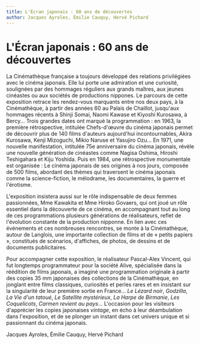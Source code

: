 ```yaml
---
title: L'Écran japonais : 60 ans de découvertes
author: Jacques Ayroles, Émilie Cauquy, Hervé Pichard
---
```


# L'Écran japonais : 60 ans de découvertes

La Cinémathèque française a toujours développé des relations privilégiées avec le cinéma japonais. Elle lui porte une admiration et une curiosité, soulignées par des hommages réguliers aux grands maîtres, aux jeunes cinéastes ou aux sociétés de productions nippones. Le parcours de cette exposition retrace les rendez-vous marquants entre nos deux pays, à la Cinémathèque, à partir des années 60 au Palais de Chaillot, jusqu'aux hommages récents à Shinji Somai, Naomi Kawase et Kiyoshi Kurosawa, à Bercy... Trois grandes dates ont marqué la programmation : en 1963, la première rétrospective, intitulée Chefs-d'œuvre du cinéma japonais permet de découvrir plus de 140 films d'auteurs aujourd'hui incontournables, Akira Kurosawa, Kenji Mizoguchi, Mikio Naruse et Yasujiro Ozu... En 1971, une nouvelle manifestation, intitulée 75e anniversaire du cinéma japonais, révèle une nouvelle génération de cinéastes comme Nagisa Oshima, Hiroshi Teshigahara et Kiju Yoshida. Puis en 1984, une rétrospective monumentale est organisée : Le cinéma japonais de ses origines à nos jours, composée de 500 films, abordant des thèmes qui traversent le cinéma japonais comme la science-fiction, le mélodrame, les documentaires, la guerre et l'érotisme.

L'exposition insistera aussi sur le rôle indispensable de deux femmes passionnées, Mme Kawakita et Mme Hiroko Govaers, qui ont joué un rôle essentiel dans la découverte de ce cinéma, en accompagnant tout au long de ces programmations plusieurs générations de réalisateurs, reflet de l'évolution constante de la production nipponne. En lien avec ces événements et ces nombreuses rencontres, se monte à la Cinémathèque, autour de Langlois, une importante collection de films et de « petits papiers », constitués de scénarios, d'affiches, de photos, de dessins et de documents publicitaires.

Pour accompagner cette exposition, le réalisateur Pascal-Alex Vincent, qui fut longtemps programmateur pour la société Alive, spécialisée dans la réédition de films japonais, a imaginé une programmation originale à partir des copies 35 mm japonaises des collections de la Cinémathèque, en jonglant entre films classiques, curiosités et perles rares et en insistant sur la singularité de leur première sortie en France... _Le Lézard noir_, _Godzilla_, _La Vie d'un tatoué_, _Le Satellite mystérieux_, _La Harpe de Birmanie_, _Les Coquelicots_, _Carmen revient au pays_... L'occasion pour les visiteurs d'apprécier les copies japonaises _vintage_, en écho à leur déambulation dans l'exposition, et de se plonger un instant dans cet univers unique et si passionnant du cinéma japonais.

Jacques Ayroles, Émilie Cauquy, Hervé Pichard
